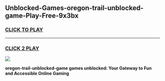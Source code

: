 
## Unblocked-Games-oregon-trail-unblocked-game-Play-Free-9x3bx
<h3>
<a href="https://premium76.site?title=oregon-trail-unblocked-game&ref=18A">CLICK TO PLAY</a></h3>
<hr>

<h3>
<a href="https://premium76.site?title=oregon-trail-unblocked-game&ref=18A">CLICK 2 PLAY</a>
  
</h3>

<a href="https://premium76.site?title=oregon-trail-unblocked-game&ref=18A"><img src="https://clearcache.store/games.png"></a>


**oregon-trail-unblocked-game games unblocked: Your Gateway to Fun and Accessible Online Gaming**
